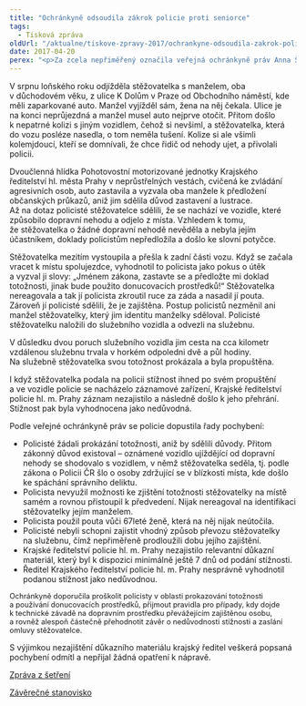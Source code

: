 ```yaml
---
title: "Ochránkyně odsoudila zákrok policie proti seniorce"
tags:
  - Tisková zpráva
oldUrl: "/aktualne/tiskove-zpravy-2017/ochrankyne-odsoudila-zakrok-policie-proti-seniorce"
date: 2017-04-20
perex: "<p>Za zcela nepřiměřený označila veřejná ochránkyně práv Anna Šabatová postup policistů proti seniorce (ročník 1949), o níž se domnívali, že je účastníkem nehody. Policista vůči ženě použil hmaty a chvaty a spoutal ji, přestože na něj nijak neútočila. Policisté ženu rovněž zajistili. K takovému postupu nebyly splněny zákonné předpoklady. Krajské ředitelství policie navíc následnou stížnost ženy vyhodnotilo jako nedůvodnou.</p>"
---
```


<!-- imported from the old website -->

<p>V srpnu loňského roku odjížděla stěžovatelka s manželem, oba v důchodovém věku, z ulice K Dolům v Praze od Obchodního náměstí, kde měli zaparkované auto. Manžel vyjížděl sám, žena na něj čekala. Ulice je na konci neprůjezdná a manžel musel auto nejprve otočit. Přitom došlo k nepatrné kolizi s jiným vozidlem, čehož si nevšiml, a stěžovatelka, která do vozu posléze nasedla, o tom neměla tušení. Kolize si ale všimli kolemjdoucí, kteří se domnívali, že chce řidič od nehody ujet, a přivolali policii. </p><p>Dvoučlenná hlídka Pohotovostní motorizované jednotky Krajského ředitelství hl. města Prahy v neprůstřelných vestách, cvičená ke zvládání agresivních osob, auto zastavila a vyzvala oba manžele k předložení občanských průkazů, aniž jim sdělila důvod zastavení a lustrace. Až na dotaz policisté stěžovatelce sdělili, že se nachází ve vozidle, které způsobilo dopravní nehodu a odjelo z místa. Vzhledem k tomu, že stěžovatelka o žádné dopravní nehodě nevěděla a nebyla jejím účastníkem, doklady policistům nepředložila a došlo ke slovní potyčce. </p><p>Stěžovatelka mezitím vystoupila a přešla k zadní části vozu. Když se začala vracet k místu spolujezdce, vyhodnotil to policista jako pokus o útěk a vyzval ji slovy: „Jménem zákona, zastavte se a předložte mi doklad totožnosti, jinak bude použito donucovacích prostředků!“ Stěžovatelka nereagovala a tak jí policista zkroutil ruce za záda a nasadil jí pouta. Zároveň jí policisté sdělili, že je zajištěna. Postup policistů nezměnil ani manžel stěžovatelky, který jim identitu manželky sděloval. Policisté stěžovatelku naložili do služebního vozidla a odvezli na služebnu.</p><p> V důsledku dvou poruch služebního vozidla jim cesta na cca kilometr vzdálenou služebnu trvala v horkém odpoledni dvě a půl hodiny. Na služebně stěžovatelka svou totožnost prokázala a byla propuštěna. </p> <p>I když stěžovatelka podala na policii stížnost ihned po svém propuštění a ve vozidle policie se nacházelo záznamové zařízení, Krajské ředitelství policie hl. m. Prahy záznam nezajistilo a následně došlo k jeho přehrání. Stížnost pak byla vyhodnocena jako nedůvodná.</p> <p>Podle veřejné ochránkyně práv se policie dopustila řady pochybení:</p><ul><li>Policisté žádali prokázání totožnosti, aniž by sdělili důvody. Přitom zákonný důvod existoval – oznámené vozidlo ujíždějící od dopravní nehody se shodovalo s vozidlem, v němž stěžovatelka seděla, tj. podle zákona o Policii ČR šlo o osoby zdržující se v blízkosti místa, kde došlo ke spáchání správního deliktu.</li><li>Policista nevyužil možnosti ke zjištění totožnosti stěžovatelky na místě samém a rovnou přistoupil k předvedení. Nijak nereagoval na identifikaci stěžovatelky jejím manželem.</li><li>Policista použil pouta vůči 67leté ženě, která na něj nijak neútočila.</li><li>Policisté nebyli schopni zajistit vhodný způsob převozu stěžovatelky na služebnu, čímž nepřiměřeně prodloužili dobu jejího zajištění.</li><li>Krajské ředitelství policie hl. m. Prahy nezajistilo relevantní důkazní materiál, který byl k dispozici minimálně ještě 7 dnů od podání stížnosti.</li><li>Ředitel Krajského ředitelství policie hl. m. Prahy nesprávně vyhodnotil podanou stížnost jako nedůvodnou.</li></ul><p><span style="font-size: 12.8px;">Ochránkyně doporučila proškolit policisty v oblasti prokazování totožnosti a používání donucovacích prostředků, přijmout pravidla pro případy, kdy dojde k technické závadě na dopravním prostředku převážejícím zajištěnou osobu, a rovněž alespoň částečně přehodnotit závěr o nedůvodnosti stížnosti a zaslání omluvy stěžovatelce.</span></p> <p>S výjimkou nezajištění důkazního materiálu krajský ředitel veškerá popsaná pochybení odmítl a nepřijal žádná opatření k nápravě.</p> <p><a href="/uploads-import/ESO/7936-16-ZZ-policie.pdf" target="_blank">Zpráva z šetření</a></p><p> <a href="/uploads-import/ESO/7936-16-ZSO-policie.pdf" target="_blank">Závěrečné stanovisko</a></p>
